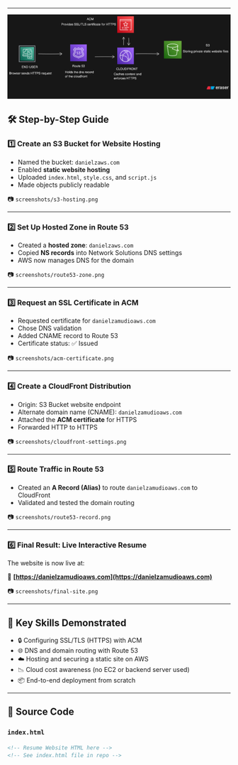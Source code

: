 
---

![image alt](https://github.com/Dannyz513/My-Resume-on-AWS/blob/188af12e8eb1548fff2d4504e2141da2cf0934f8/diagram-export-8-2-2025-1_27_15-PM.png)


## 🛠️ Step-by-Step Guide

### 1️⃣ Create an S3 Bucket for Website Hosting

- Named the bucket: `danielzaws.com`
- Enabled **static website hosting**
- Uploaded `index.html`, `style.css`, and `script.js`
- Made objects publicly readable

📷 `screenshots/s3-hosting.png`

---

### 2️⃣ Set Up Hosted Zone in Route 53

- Created a **hosted zone**: `danielzaws.com`
- Copied **NS records** into Network Solutions DNS settings
- AWS now manages DNS for the domain

📷 `screenshots/route53-zone.png`

---

### 3️⃣ Request an SSL Certificate in ACM

- Requested certificate for `danielzamudioaws.com`
- Chose DNS validation
- Added CNAME record to Route 53
- Certificate status: ✅ Issued

📷 `screenshots/acm-certificate.png`

---

### 4️⃣ Create a CloudFront Distribution

- Origin: S3 Bucket website endpoint  
- Alternate domain name (CNAME): `danielzamudioaws.com`
- Attached the **ACM certificate** for HTTPS
- Forwarded HTTP to HTTPS

📷 `screenshots/cloudfront-settings.png`

---

### 5️⃣ Route Traffic in Route 53

- Created an **A Record (Alias)** to route `danielzamudioaws.com` to CloudFront
- Validated and tested the domain routing

📷 `screenshots/route53-record.png`

---

### 6️⃣ Final Result: Live Interactive Resume

The website is now live at:

🔗 **[https://danielzamudioaws.com](https://danielzamudioaws.com)**

📷 `screenshots/final-site.png`

---

## 🧠 Key Skills Demonstrated

- 🔒 Configuring SSL/TLS (HTTPS) with ACM
- 🌐 DNS and domain routing with Route 53
- ☁️ Hosting and securing a static site on AWS
- 📉 Cloud cost awareness (no EC2 or backend server used)
- 📦 End-to-end deployment from scratch

---

## 📜 Source Code

### `index.html`

```html
<!-- Resume Website HTML here -->
<!-- See index.html file in repo -->

